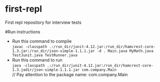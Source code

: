 # first-repl
First repl repository for interview tests

#Run instructions
* Run this command to compile \
```javac -classpath .:/run_dir/junit-4.12.jar:/run_dir/hamcrest-core-1.3.jar:/run_dir/json-simple-1.1.1.jar -d . Main.java MyMath.java TestJunit.java TestRunner.java```
* Run this command to run \
```java -classpath .:/run_dir/junit-4.12.jar:/run_dir/hamcrest-core-1.3.jadir/json-simple-1.1.1.jar com.company.Main``` \
// Pay attention to the package name: com.company.Main
